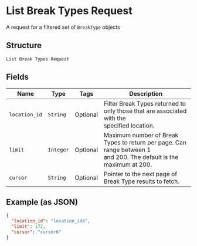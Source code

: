 
# List Break Types Request

A request for a filtered set of `BreakType` objects

## Structure

`List Break Types Request`

## Fields

| Name | Type | Tags | Description |
|  --- | --- | --- | --- |
| `location_id` | `String` | Optional | Filter Break Types returned to only those that are associated with the<br>specified location. |
| `limit` | `Integer` | Optional | Maximum number of Break Types to return per page. Can range between 1<br>and 200. The default is the maximum at 200. |
| `cursor` | `String` | Optional | Pointer to the next page of Break Type results to fetch. |

## Example (as JSON)

```json
{
  "location_id": "location_id4",
  "limit": 172,
  "cursor": "cursor6"
}
```

